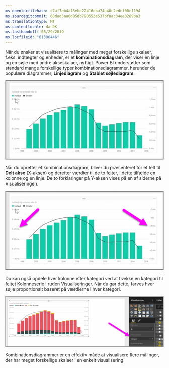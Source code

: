 ```yaml
---
ms.openlocfilehash: c7af7eb4a75ebe22416dba74a40c2edcf00c1194
ms.sourcegitcommit: 60dad5aa0d85db790553e537bf8ac34ee3289ba3
ms.translationtype: MT
ms.contentlocale: da-DK
ms.lasthandoff: 05/29/2019
ms.locfileid: "61396446"
---
```

Når du ønsker at visualisere to målinger med meget forskellige skalaer, f.eks. indtægter og enheder, er et **kombinationsdiagram**, der viser en linje og en søjle med andre akseskalaer, nyttigt. Power BI understøtter som standard mange forskellige typer kombinationsdiagrammer, herunder de populære diagrammer, **Linjediagram** og **Stablet søjlediagram**.

![](media/3-3-create-combination-charts/3-3_1.png)

Når du opretter et kombinationsdiagram, bliver du præsenteret for et felt til **Delt akse** (X-aksen) og derefter værdier til de to felter, i dette tilfælde en kolonne og en linje. De to forklaringer på Y-aksen vises på en af siderne på Visualiseringen.

![](media/3-3-create-combination-charts/3-3_2.png)

Du kan også opdele hver kolonne efter kategori ved at trække en kategori til feltet Kolonneserie i ruden Visualiseringer. Når du gør dette, farves hver søjle proportionalt baseret på værdierne i hver kategori.

![](media/3-3-create-combination-charts/3-3_3.png)

Kombinationsdiagrammer er en effektiv måde at visualisere flere målinger, der har meget forskellige skalaer i en enkelt visualisering.

